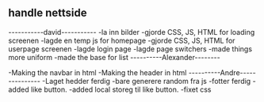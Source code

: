 ## handle nettside

-----------david-----------
-la inn bilder
-gjorde CSS, JS, HTML for loading screenen
-lagde en temp js for homepage
-gjorde CSS, JS, HTML for userpage screenen
-lagde login page
-lagde page switchers
-made things more uniform
-made the base for list
----------Alexander--------

-Making the navbar in html
-Making the header in html
----------Andre---------------
-Laget hedder ferdig
-bare generere random fra js
-fotter ferdig
-added like button.
-added local storeg til like button.
-fixet css
